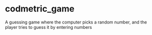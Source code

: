 # codmetric_game
A guessing game where the computer picks a random number, and the player tries to guess it by entering numbers
